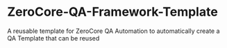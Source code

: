 # ZeroCore-QA-Framework-Template
A reusable template for ZeroCore QA Automation to automatically create a QA Template that can be reused
